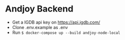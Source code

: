 # Andjoy Backend

- Get a IGDB api key on https://api.igdb.com/
- Clone .env.example as .env
- Run `$ docker-compose up --build andjoy-node-local`